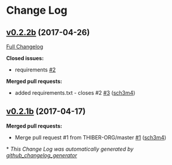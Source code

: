 # Change Log

## [v0.2.2b](https://github.com/thiber-org/userline/tree/v0.2.2b) (2017-04-26)
[Full Changelog](https://github.com/thiber-org/userline/compare/v0.2.1b...v0.2.2b)

**Closed issues:**

- requirements [\#2](https://github.com/THIBER-ORG/userline/issues/2)

**Merged pull requests:**

- added requirements.txt - closes \#2 [\#3](https://github.com/THIBER-ORG/userline/pull/3) ([sch3m4](https://github.com/sch3m4))

## [v0.2.1b](https://github.com/thiber-org/userline/tree/v0.2.1b) (2017-04-17)
**Merged pull requests:**

- Merge pull request \#1 from THIBER-ORG/master [\#1](https://github.com/THIBER-ORG/userline/pull/1) ([sch3m4](https://github.com/sch3m4))



\* *This Change Log was automatically generated by [github_changelog_generator](https://github.com/skywinder/Github-Changelog-Generator)*
